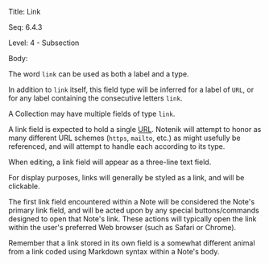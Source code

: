 Title:  Link

Seq:    6.4.3

Level:  4 - Subsection

Body: 

The word `link` can be used as both a label and a type. 

In addition to `link` itself, this field type will be inferred for a label of `URL`, or for any label containing the consecutive letters `link`.

A Collection may have multiple fields of type `link`.

A link field is expected to hold a single [URL](https://en.wikipedia.org/wiki/URL). Notenik will attempt to honor as many different URL schemes (`https`, `mailto`, etc.) as might usefully be referenced, and will attempt to handle each according to its type. 

When editing, a link field will appear as a three-line text field. 

For display purposes, links will generally be styled as a link, and will be clickable. 

The first link field encountered within a Note will be considered the Note's primary link field, and will be acted upon by any special buttons/commands designed to open that Note's link. These actions will typically open the link within the user's preferred Web browser (such as Safari or Chrome). 

Remember that a link stored in its own field is a somewhat different animal from a link coded using Markdown syntax within a Note's body.

